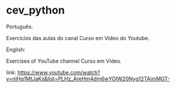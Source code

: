 # cev_python

Português:

Exercícios das aulas do canal Curso em Video do Youtube.

English:


Exercises of YouTube channel Curso em Video.

link:
https://www.youtube.com/watch?v=nIHq1MtJaKs&list=PLHz_AreHm4dm6wYOIW20Nyg12TAjmMGT-
